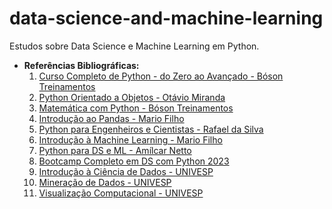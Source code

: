 # data-science-and-machine-learning
 Estudos sobre Data Science e Machine Learning em Python.
 * **Referências Bibliográficas:**
   1. [Curso Completo de Python - do Zero ao Avançado - Bóson Treinamentos](https://www.youtube.com/watch?v=-VeVq64Fgw0)
   2. [Python Orientado a Objetos - Otávio Miranda](https://www.youtube.com/playlist?list=PLbIBj8vQhvm34qAAEEH_PdL2tMG9rz-P7)
   3. [Matemática com Python - Bóson Treinamentos](https://www.youtube.com/watch?v=uONIsnjprE8&list=PLucm8g_ezqNrCFUZ3vPIKs41hveecygsm)
   4. [Introdução ao Pandas - Mario Filho](https://www.youtube.com/playlist?list=PLwnip85KhroV69lBeAoPsTnm1TlA5pSqe)
   5. [Python para Engenheiros e Cientistas - Rafael da Silva](https://www.udemy.com/course/python-para-engenheiros-e-cientistas/?kw=python+para+engenheiros&src=sac&couponCode=LETSLEARNNOWPP)
   6. [Introdução à Machine Learning - Mario Filho](https://www.youtube.com/watch?v=Fpi3DPDMDa8&list=PLwnip85KhroXnYqk_ske2o3TgnQrLbMU6)
   7. [Python para DS e ML - Amílcar Netto](https://www.amazon.com.br/Python-Para-Data-Science-Descomplicado/dp/6555203374)
   8. [Bootcamp Completo em DS com Python 2023](https://www.udemy.com/course/curso-de-data-science-bootcamp-completo-em-data-science/?kw=bootcamp+completo+data+science+2023&src=sac&couponCode=LETSLEARNNOWPP)
   9. [Introdução à Ciência de Dados - UNIVESP](https://www.youtube.com/playlist?list=PLxI8Can9yAHfsMKsLoHT5rKwOEffPgyWe)
   10. [Mineração de Dados - UNIVESP](https://www.youtube.com/playlist?list=PL1nZ-4v6j0C-x2zwXGyAWpHob3GwphIjS)
   11. [Visualização Computacional - UNIVESP](https://www.youtube.com/watch?v=xh_AwDoljwg&list=PLJciBcoAj8nPm_Rc6YCsMRpxy3RrMdMoN)
